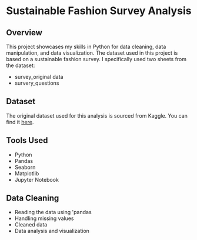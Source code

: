 # Sustainable Fashion Survey Analysis

## Overview
This project showcases my skills in Python for data cleaning, data manipulation, and data visualization. The dataset used in this project is based on a sustainable fashion survey. I specifically used two sheets from the dataset:
- survey_original data
- survery_questions

## Dataset
The original dataset used for this analysis is sourced from Kaggle. You can find it [here](https://www.kaggle.com/code/mpwolke/sustainable-fashion-survey/input).

## Tools Used 
- Python
- Pandas
- Seaborn
- Matplotlib
- Jupyter Notebook

## Data Cleaning
- Reading the data using 'pandas
- Handling missing values
- Cleaned data
- Data analysis and visualization


